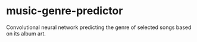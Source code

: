 # music-genre-predictor
Convolutional neural network predicting the genre of selected songs based on its album art.
